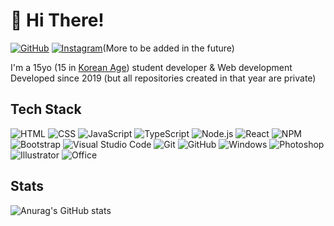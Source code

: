 # 👋 Hi There!

[![GitHub](https://img.shields.io/badge/GitHub-black.svg?style=for-the-badge&logo=github&logoColor=white)](https://github.com/Cherish239)   [![Instagram](https://img.shields.io/badge/Instagram-C13584.svg?style=for-the-badge&logo=instagram&logoColor=white)](https://www.instagram.com/water.___.0803/)(More to be added in the future)



I'm a 15yo (15 in [Korean Age](https://en.wikipedia.org/wiki/East_Asian_age_reckoning)) student developer & Web development
Developed since 2019 (but all repositories created in that year are private)

## Tech Stack
![HTML](https://img.shields.io/badge/HTML-E34F26.svg?style=for-the-badge&logo=html5&logoColor=white) ![CSS](https://img.shields.io/badge/CSS-1572B6.svg?style=for-the-badge&logo=css3&logoColor=white) ![JavaScript](https://img.shields.io/badge/JavaScript-F7DF1E.svg?&style=for-the-badge&logo=javascript&logoColor=black) 
![TypeScript](https://img.shields.io/badge/TypeScript-007ACC?style=for-the-badge&logo=typescript&logoColor=white) 
![Node.js](https://img.shields.io/badge/Node.js_-43853D.svg?&style=for-the-badge&logo=node.js&logoColor=white) 
![React](https://img.shields.io/badge/React-61DAFB.svg?&style=for-the-badge&logo=react&logoColor=black) 
![NPM](https://img.shields.io/badge/npm-CB3837?style=for-the-badge&logo=npm&logoColor=white) 
![Bootstrap](https://img.shields.io/badge/Bootstrap_-712cf9.svg?&style=for-the-badge&logo=bootstrap&logoColor=white)
![Visual Studio Code](https://img.shields.io/badge/Visual_Studio_Code-0078d7.svg?style=for-the-badge&logo=visual-studio-code&logoColor=white)
![Git](https://img.shields.io/badge/git-F05033.svg?style=for-the-badge&logo=git&logoColor=white)
![GitHub](https://img.shields.io/badge/GitHub-121011.svg?style=for-the-badge&logo=github&logoColor=white)
![Windows](https://img.shields.io/badge/Windows-0078D6?style=for-the-badge&logo=windows&logoColor=white)
![Photoshop](https://img.shields.io/badge/Photoshop-2995FF?style=for-the-badge&logo=adobe-photoshop&logoColor=black)
![Illustrator](https://img.shields.io/badge/Illustrator-FD8808?style=for-the-badge&logo=adobe-illustrator&logoColor=black)
![Office](https://img.shields.io/badge/Office-D83B01?style=for-the-badge&logo=microsoft-office&logoColor=white)

## Stats
![Anurag's GitHub stats](https://github-readme-stats.vercel.app/api?username=cherish239&show_icons=true&theme=radical)
